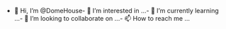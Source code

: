 - 👋 Hi, I’m @DomeHouse- 👀 I’m interested in ...- 🌱 I’m currently learning ...- 💞️ I’m looking to collaborate on ...- 📫 How to reach me ...<!---DomeHouse/DomeHouse is a ✨ special ✨ repository because its `README.md` (this file) appears on your GitHub profile.You can click the Preview link to take a look at your changes.--->
